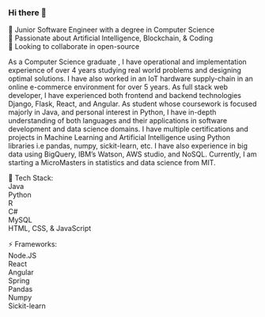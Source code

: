### Hi there 👋

🔭 Junior Software Engineer with a degree in Computer Science \
👯 Passionate about Artificial Intelligence, Blockchain, & Coding \
💬 Looking to collaborate in open-source 

As a Computer Science graduate , I have operational and implementation experience of over 4 years studying real world problems and designing optimal solutions. I have also worked in an IoT hardware supply-chain in an online e-commerce environment for over 5 years. As full stack web developer, I have experienced both frontend and backend technologies Django, Flask, React, and Angular. As student whose coursework is focused majorly in Java, and personal interest in Python, I have in-depth understanding of both languages and their applications in software development and data science domains. I have multiple certifications and projects in Machine Learning and Artificial Intelligence using Python libraries i.e pandas, numpy, sickit-learn, etc. I have also experience in big data using BigQuery, IBM’s Watson, AWS studio, and NoSQL. Currently, I am starting a MicroMasters in statistics and data science from MIT.

🌱 Tech Stack: \
Java \
Python \
R \
C# \
MySQL \
HTML, CSS, & JavaScript

⚡ Frameworks: \
Node.JS \
React \
Angular\
Spring\
Pandas\
Numpy\
Sickit-learn



<!--
**KinzaaSheikh/KinzaaSheikh** is a ✨ _special_ ✨ repository because its `README.md` (this file) appears on your GitHub profile.

Here are some ideas to get you started:

- 🔭 I’m currently working on ...
- 🌱 I’m currently learning ...
- 👯 I’m looking to collaborate on ...
- 🤔 I’m looking for help with ...
- 💬 Ask me about ...
- 📫 How to reach me: ...
- 😄 Pronouns: ...
- ⚡ Fun fact: ...
-->

